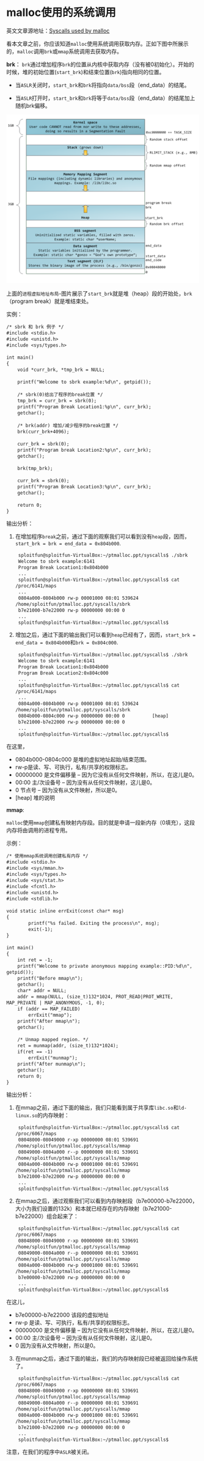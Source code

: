 
# malloc使用的系统调用

英文文章源地址：[Syscalls used by malloc](https://sploitfun.wordpress.com/2015/02/11/syscalls-used-by-malloc/)

看本文章之前，你应该知道`malloc`使用系统调用获取内存。正如下图中所展示的，`malloc`调用`brk`或`mmap`系统调用去获取内存。

**brk**： 
`brk`通过增加程序`brk`的位置从内核中获取内存（没有被0初始化）。开始的时候，堆的初始位置(`start_brk`)和结束位置(`brk`)指向相同的位置。

* 当`ASLR`关闭时，`start_brk`和`brk`将指向`data/bss`段（end_data）的结尾。

* 当`ASLR`打开时，`start_brk`和`brk`将等于`data/bss`段（end_data）的结尾加上随机brk偏移。

![Figure 15-1-6](https://raw.githubusercontent.com/tupelo-shen/my_test/master/doc/linux/qemu/Linux_device_drivers_3_images/15-1-6.png)

上面的`进程虚拟地址布局`-图片展示了`start_brk`就是堆（heap）段的开始处，`brk`（program break）就是堆结束处。

实例：

    /* sbrk 和 brk 例子 */
    #include <stdio.h>
    #include <unistd.h>
    #include <sys/types.h>

    int main()
    {
        void *curr_brk, *tmp_brk = NULL;

        printf("Welcome to sbrk example:%d\n", getpid());

        /* sbrk(0)给出了程序的break位置 */
        tmp_brk = curr_brk = sbrk(0);
        printf("Program Break Location1:%p\n", curr_brk);
        getchar();

        /* brk(addr) 增加/减少程序的break位置 */
        brk(curr_brk+4096);

        curr_brk = sbrk(0);
        printf("Program break Location2:%p\n", curr_brk);
        getchar();

        brk(tmp_brk);

        curr_brk = sbrk(0);
        printf("Program Break Location3:%p\n", curr_brk);
        getchar();

        return 0;
    }

输出分析：

1. 在增加程序`break`之前，通过下面的观察我们可以看到没有`heap`段，因而，`start_brk = brk = end_data = 0x804b000`.

        sploitfun@sploitfun-VirtualBox:~/ptmalloc.ppt/syscalls$ ./sbrk 
        Welcome to sbrk example:6141
        Program Break Location1:0x804b000
        ...
        sploitfun@sploitfun-VirtualBox:~/ptmalloc.ppt/syscalls$ cat /proc/6141/maps
        ...
        0804a000-0804b000 rw-p 00001000 08:01 539624     /home/sploitfun/ptmalloc.ppt/syscalls/sbrk
        b7e21000-b7e22000 rw-p 00000000 00:00 0 
        ...
        sploitfun@sploitfun-VirtualBox:~/ptmalloc.ppt/syscalls$

2. 增加之后，通过下面的输出我们可以看到`heap`已经有了，因而，`start_brk = end_data = 0x804b000`和`brk = 0x804c000`.

        sploitfun@sploitfun-VirtualBox:~/ptmalloc.ppt/syscalls$ ./sbrk 
        Welcome to sbrk example:6141
        Program Break Location1:0x804b000
        Program Break Location2:0x804c000
        ...
        sploitfun@sploitfun-VirtualBox:~/ptmalloc.ppt/syscalls$ cat /proc/6141/maps
        ...
        0804a000-0804b000 rw-p 00001000 08:01 539624     /home/sploitfun/ptmalloc.ppt/syscalls/sbrk
        0804b000-0804c000 rw-p 00000000 00:00 0          [heap]
        b7e21000-b7e22000 rw-p 00000000 00:00 0 
        ...
        sploitfun@sploitfun-VirtualBox:~/ptmalloc.ppt/syscalls$

在这里，

* 0804b000-0804c000 是堆的虚拟地址起始/结束范围。
* rw-p是读、写、可执行，私有/共享的权限标志。
* 00000000 是文件偏移量 – 因为它没有从任何文件映射，所以，在这儿是0。
* 00:00 主/次设备号 – 因为没有从任何文件映射，这儿是0。
* 0 节点号 – 因为没有从文件映射，所以是0。
* [heap] 堆的说明

**mmap**:

`malloc`使用`mmap`创建私有映射内存段。目的就是申请一段新内存（0填充），这段内存将由调用的进程专用。

示例：

    /* 使用mmap系统调用创建私有内存 */
    #include <stdio.h>
    #include <sys/mman.h>
    #include <sys/types.h>
    #include <sys/stat.h>
    #include <fcntl.h>
    #include <unistd.h>
    #include <stdlib.h>

    void static inline errExit(const char* msg)
    {
            printf("%s failed. Exiting the process\n", msg);
            exit(-1);
    }

    int main()
    {
        int ret = -1;
        printf("Welcome to private anonymous mapping example::PID:%d\n", getpid());
        printf("Before mmap\n");
        getchar();
        char* addr = NULL;
        addr = mmap(NULL, (size_t)132*1024, PROT_READ|PROT_WRITE, MAP_PRIVATE | MAP_ANONYMOUS, -1, 0);
        if (addr == MAP_FAILED)
            errExit("mmap");
        printf("After mmap\n");
        getchar();

        /* Unmap mapped region. */
        ret = munmap(addr, (size_t)132*1024);
        if(ret == -1)
            errExit("munmap");
        printf("After munmap\n");
        getchar();
        return 0;
    }

输出分析：

1. 在mmap之前，通过下面的输出，我们只能看到属于共享库`libc.so`和`ld-linux.so`的内存映射：
    
        sploitfun@sploitfun-VirtualBox:~/ptmalloc.ppt/syscalls$ cat /proc/6067/maps
        08048000-08049000 r-xp 00000000 08:01 539691     /home/sploitfun/ptmalloc.ppt/syscalls/mmap
        08049000-0804a000 r--p 00000000 08:01 539691     /home/sploitfun/ptmalloc.ppt/syscalls/mmap
        0804a000-0804b000 rw-p 00001000 08:01 539691     /home/sploitfun/ptmalloc.ppt/syscalls/mmap
        b7e21000-b7e22000 rw-p 00000000 00:00 0 
        ...
        sploitfun@sploitfun-VirtualBox:~/ptmalloc.ppt/syscalls$

2. 在mmap之后，通过观察我们可以看到内存映射段（b7e00000-b7e22000，大小为我们设置的132k）和本就已经存在的内存映射（b7e21000-b7e22000）组合起来了：
    
        sploitfun@sploitfun-VirtualBox:~/ptmalloc.ppt/syscalls$ cat /proc/6067/maps
        08048000-08049000 r-xp 00000000 08:01 539691     /home/sploitfun/ptmalloc.ppt/syscalls/mmap
        08049000-0804a000 r--p 00000000 08:01 539691     /home/sploitfun/ptmalloc.ppt/syscalls/mmap
        0804a000-0804b000 rw-p 00001000 08:01 539691     /home/sploitfun/ptmalloc.ppt/syscalls/mmap
        b7e00000-b7e22000 rw-p 00000000 00:00 0 
        ...
        sploitfun@sploitfun-VirtualBox:~/ptmalloc.ppt/syscalls$

在这儿，

* b7e00000-b7e22000 该段的虚拟地址
* rw-p 是读、写、可执行，私有/共享的权限标志。
* 00000000 是文件偏移量 – 因为它没有从任何文件映射，所以，在这儿是0。
* 00:00 主/次设备号 – 因为没有从任何文件映射，这儿是0。
* 0 因为没有从文件映射，所以是0。

3. 在munmap之后，通过下面的输出，我们的内存映射段已经被返回给操作系统了。

        sploitfun@sploitfun-VirtualBox:~/ptmalloc.ppt/syscalls$ cat /proc/6067/maps
        08048000-08049000 r-xp 00000000 08:01 539691     /home/sploitfun/ptmalloc.ppt/syscalls/mmap
        08049000-0804a000 r--p 00000000 08:01 539691     /home/sploitfun/ptmalloc.ppt/syscalls/mmap
        0804a000-0804b000 rw-p 00001000 08:01 539691     /home/sploitfun/ptmalloc.ppt/syscalls/mmap
        b7e21000-b7e22000 rw-p 00000000 00:00 0 
        ...
        sploitfun@sploitfun-VirtualBox:~/ptmalloc.ppt/syscalls$

注意，在我们的程序中`ASLR`被关闭。